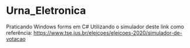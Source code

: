 # Urna_Eletronica
Praticando Windows forms em C#
Utilizando o simulador deste link como referência: https://www.tse.jus.br/eleicoes/eleicoes-2020/simulador-de-votacao
